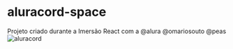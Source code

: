 # aluracord-space
Projeto criado durante a Imersão React com a @alura @omariosouto @peas
![aluracord](https://user-images.githubusercontent.com/41172933/151084483-97a54e98-093d-4fcf-8ed8-a7b8f490c7f5.png)
